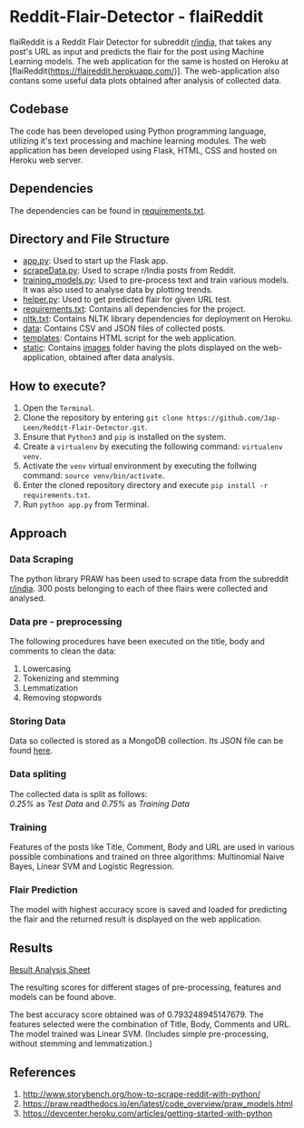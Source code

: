 # Reddit-Flair-Detector - flaiReddit

flaiReddit is a Reddit Flair Detector for subreddit [r/india](https://www.reddit.com/r/india/), that takes any post's URL as input and predicts the flair for the post using Machine Learning models. The web application for the same is hosted on Heroku at [flaiReddit(https://flaireddit.herokuapp.com/)]. The web-application also contans some useful data plots obtained after analysis of collected data.
  
## Codebase

The code has been developed using Python programming language, utilizing it's text processing and machine learning modules. The web application has been developed using Flask, HTML, CSS and hosted on Heroku web server.

## Dependencies

The dependencies can be found in [requirements.txt](https://github.com/Jap-Leen/Reddit-Flair-Detector/blob/master/requirements.txt). 

## Directory and File Structure

- [app.py](https://github.com/Jap-Leen/Reddit-Flair-Detector/blob/master/app.py): Used to start up the Flask app.
- [scrapeData.py](https://github.com/Jap-Leen/Reddit-Flair-Detector/blob/master/scrapeData.py): Used to scrape r/India posts from Reddit.
- [training_models.py](https://github.com/Jap-Leen/Reddit-Flair-Detector/blob/master/training_models.py): Used to pre-process text and train various models. It was also used to analyse data by plotting trends.
- [helper.py](https://github.com/Jap-Leen/Reddit-Flair-Detector/blob/master/helper.py): Used to get predicted flair for given URL test.
- [requirements.txt](https://github.com/Jap-Leen/Reddit-Flair-Detector/blob/master/requirements.txt): Contains all dependencies for the project.
- [nltk.txt](https://github.com/Jap-Leen/Reddit-Flair-Detector/blob/master/nltk.txt): Contains NLTK library dependencies for deployment on Heroku.
- [data](https://github.com/Jap-Leen/Reddit-Flair-Detector/tree/master/data): Contains CSV and JSON files of collected posts.
- [templates](https://github.com/Jap-Leen/Reddit-Flair-Detector/tree/master/templates): Contains HTML script for the web application.
- [static](https://github.com/Jap-Leen/Reddit-Flair-Detector/tree/master/static): Contains [images](https://github.com/Jap-Leen/Reddit-Flair-Detector/tree/master/static/images) folder having the plots displayed on the web-application, obtained after data analysis.


## How to execute?

  1. Open the `Terminal`.
  2. Clone the repository by entering `git clone https://github.com/Jap-Leen/Reddit-Flair-Detector.git`.
  3. Ensure that `Python3` and `pip` is installed on the system.
  4. Create a `virtualenv` by executing the following command: `virtualenv venv`.
  5. Activate the `venv` virtual environment by executing the follwing command: `source venv/bin/activate`.
  6. Enter the cloned repository directory and execute `pip install -r requirements.txt`.
  7. Run `python app.py` from Terminal. 

## Approach 
### Data Scraping
The python library PRAW has been used to scrape data from the subreddit [r/india](https://www.reddit.com/r/india/). 300 posts belonging to each of thee flairs were collected and analysed.

### Data pre - preprocessing
The following procedures have been executed on the title, body and comments to clean the data:
1. Lowercasing
2. Tokenizing and stemming
3. Lemmatization
4. Removing stopwords

### Storing Data
Data so collected is stored as a MongoDB collection. Its JSON file can be found [here](https://github.com/Jap-Leen/Reddit-Flair-Detector/blob/master/data/reddit_flair_initial_data.json).

### Data spliting
The collected data is split as follows:
<br>
<i>0.25%</i> as <i>Test Data</i> and <i>0.75%</i> as <i>Training Data</i>

### Training 
Features of the posts like Title, Comment, Body and URL are used in various possible combinations and trained on three algorithms: Multinomial Naive Bayes, Linear SVM and Logistic Regression.

### Flair Prediction
The model with highest accuracy score is saved and loaded for predicting the flair and the returned result is displayed on the web application.
    
## Results

[Result Analysis Sheet](https://docs.google.com/spreadsheets/d/1HLhxVlx-4OxuncdlFTC4xGs_cMbevKM7W9vSA9F5UBA/edit?usp=sharing)

The resulting scores for different stages of pre-processing, features and models can be found above.

The best accuracy score obtained was of 0.793248945147679. The features selected were the combination of Title, Body, Comments and URL. The model trained was Linear SVM. (Includes simple pre-processing, without stemming and lemmatization.)

## References

1. http://www.storybench.org/how-to-scrape-reddit-with-python/
2. https://praw.readthedocs.io/en/latest/code_overview/praw_models.html
3. https://devcenter.heroku.com/articles/getting-started-with-python
